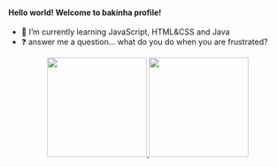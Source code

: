 #### Hello world! Welcome to bakinha profile!


- 🌱 I’m currently learning JavaScript, HTML&CSS and Java 
- ❓ answer me a question... what do you do when you are frustrated?

<div align="center">
  <a href="https://github.com/bakaout">
  <img height="180em" src="https://github-readme-stats.vercel.app/api?username=bakaout&show_icons=true&theme=dark&include_all_commits=true&count_private=true"/>
  <img height="180em" src="https://github-readme-stats.vercel.app/api/top-langs/?username=bakaout&layout=compact&langs_count=7&theme=dark"/>
</div>
